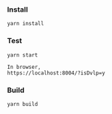 
### Install 
```
yarn install
```

### Test
```
yarn start 

In browser, 
https://localhost:8004/?isDvlp=y

```

### Build
```
yarn build 
```
